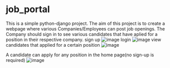 # job_portal
This is a simple python-django project. 
The aim of this project is to create a webpage where various Companies/Employees can post job openings.
The Company should sign in to see various candidates that have aplied for a position in their respective company.
                                          sign up
![image](https://user-images.githubusercontent.com/57483187/193424021-efe59914-483c-4254-b6b2-4e0df6b033d4.png)
                                          login
![image](https://user-images.githubusercontent.com/57483187/193424101-2ca1a19b-6e83-48cd-b90d-b09cd504e0b5.png)
                                          view candidates that applied for a certain position
![image](https://user-images.githubusercontent.com/57483187/193424141-e6c2bc95-eeae-4e3c-b2ea-3ceedc084078.png)

A candidate can apply for any position in the home page(no sign-up is required)
![image](https://user-images.githubusercontent.com/57483187/193424490-5adb78ae-1861-435c-8365-83ff84404246.png)
